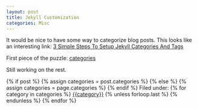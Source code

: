 ```yaml
---
layout: post
title: Jekyll Customization
categories: Misc
---
```


It would be nice to have some way to categorize blog posts.  This looks like an interesting link: [3 Simple Steps To Setup Jekyll Categories And Tags](https://blog.webjeda.com/jekyll-categories/)

First piece of the puzzle: [categories](https://shannonscott.github.io/categories/)

Still working on the rest.

<div class="post-categories">
  {% if post %}
    {% assign categories = post.categories %}
  {% else %}
    {% assign categories = page.categories %}
  {% endif %}
  Filed under:
  {% for category in categories %}
  <a href="{{site.baseurl}}/categories/#{{category|slugize}}">{{category}}</a>
  {% unless forloop.last %}&nbsp;{% endunless %}
  {% endfor %}
</div>
